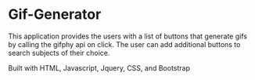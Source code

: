 # Gif-Generator


This application provides the users with a list of buttons that generate gifs by calling the gifphy api on click. The user can add additional buttons to search subjects of their choice.

Built with HTML, Javascript, Jquery, CSS, and Bootstrap
